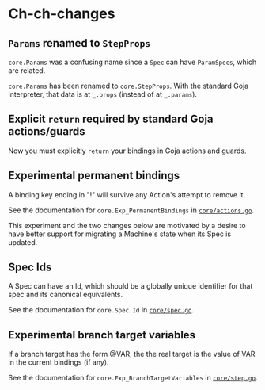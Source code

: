 # Ch-ch-changes

## `Params` renamed to `StepProps`

`core.Params` was a confusing name since a `Spec` can have
`ParamSpecs`, which are related.

`core.Params` has been renamed to `core.StepProps`.  With the standard
Goja interpreter, that data is at `_.props` (instead of at
`_.params`).


## Explicit `return` required by standard Goja actions/guards

Now you must explicitly `return` your bindings in Goja actions and
guards.


## Experimental permanent bindings

A binding key ending in "!" will survive any Action's attempt to
remove it.

See the documentation for `core.Exp_PermanentBindings` in
[`core/actions.go`](core/actions.go).

This experiment and the two changes below are motivated by a desire to
have better support for migrating a Machine's state when its Spec is
updated.


## Spec Ids

A Spec can have an Id, which should be a globally unique identifier
for that spec and its canonical equivalents.

See the documentation for `core.Spec.Id` in
[`core/spec.go`](core/spec.go).


## Experimental branch target variables

If a branch target has the form @VAR, the the real target is the value
of VAR in the current bindings (if any).

See the documentation for `core.Exp_BranchTargetVariables` in
[`core/step.go`](core/step.go).
